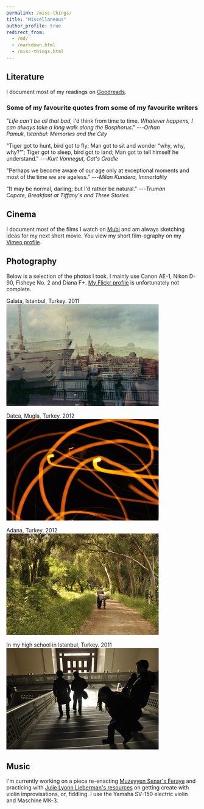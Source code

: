 ```yaml
---
permalink: /misc-things/
title: "Miscellaneous"
author_profile: true
redirect_from: 
  - /md/
  - /markdown.html
  - /misc-things.html
---
```


## Literature

I document most of my readings on [Goodreads](https://www.goodreads.com/user/show/5847620-semra-g-lce-turan).

### Some of my favourite quotes from some of my favourite writers

"<i>Life can't be all that bad,</i> I'd think from time to time. <i>Whatever happens, I can always take a long walk along the Bosphorus</i>." ---<cite>Orhan Pamuk, Istanbul: Memories and the City</cite>

"Tiger got to hunt, bird got to fly; Man got to sit and wonder <q>why, why, why?'</q>; Tiger got to sleep, bird got to land; Man got to tell himself he understand." ---<cite>Kurt Vonnegut, Cat's Cradle</cite>

"Perhaps we become aware of our age only at exceptional moments and most of the time we are ageless." ---<cite>Milan Kundera, Immortality</cite>

"It may be normal, darling; but I'd rather be natural." ---<cite>Truman Capote, Breakfast at Tiffany's and Three Stories</cite>

## Cinema 

I document most of the films I watch on [Mubi](https://mubi.com/users/1337322) and am always sketching ideas for my next short movie. You view my short film-ography on my [Vimeo profile](https://vimeo.com/user4025971).

## Photography 

Below is a selection of the photos I took. I mainly use Canon AE-1, Nikon D-90, Fisheye No. 2 and Diana F+. [My Flickr profile](https://www.flickr.com/photos/gulcest/) is unfortunately not complete. 

Galata, Istanbul, Turkey. 2011 <br>
<img src='/images/galata.jpg'>

Datca, Mugla, Turkey. 2012 <br>
<img src='/images/isik-oyunu.jpg'>

Adana, Turkey. 2012 <br>
<img src='/images/yuruyus.jpg'>

In my high school in Istanbul, Turkey. 2011 <br>
<img src='/images/paydos.jpg'>

## Music

I'm currently working on a piece re-enacting [Muzeyyen Senar's Feraye](https://www.youtube.com/watch?v=bStHxtHSPJ4) and practicing with [Julie Lyonn Lieberman's resources](https://julielyonn.com/books-dvds/books/) on getting create with violin improvisations, or, fiddling. I use the Yamaha SV-150 electric violin and Maschine MK-3.
